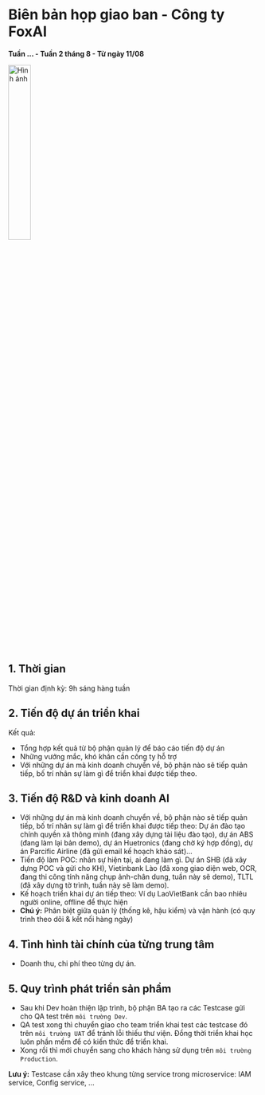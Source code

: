 # Biên bản họp giao ban - Công ty FoxAI
**Tuần ... - Tuần 2 tháng 8 - Từ ngày 11/08**

<img src="https://fox.ai.vn/wp-content/uploads/2024/07/Logo_Original-1.png" alt="Hình ảnh" width="30%" />

## 1. Thời gian
Thời gian định kỳ: 9h sáng hàng tuần

## 2. Tiến độ dự án triển khai
Kết quả:
- Tổng hợp kết quả từ bộ phận quản lý để báo cáo tiến độ dự án
- Những vướng mắc, khó khăn cần công ty hỗ trợ
- Với những dự án mà kinh doanh chuyển về, bộ phận nào sẽ tiếp quản tiếp, bố trí nhân sự làm gì để triển khai được tiếp theo.

## 3. Tiến độ R&D và kinh doanh AI
- Với những dự án mà kinh doanh chuyển về, bộ phận nào sẽ tiếp quản tiếp, bố trí nhân sự làm gì để triển khai được tiếp theo: Dự án đào tạo chính quyền xã thông minh (đang xây dựng tài liệu đào tạo), dự án ABS (đang làm lại bản demo), dự án Huetronics (đang chờ ký hợp đồng), dự án Parcific Airline (đã gửi email kế hoạch khảo sát)...
- Tiến độ làm POC: nhân sự hiện tại, ai đang làm gì. Dự án SHB (đã xây dựng POC và gửi cho KH), Vietinbank Lào (đã xong giao diện web, OCR, đang thi công tính năng chụp ảnh-chân dung, tuần này sẽ demo), TLTL (đã xây dựng tờ trình, tuần này sẽ làm demo).
- Kế hoạch triển khai dự án tiếp theo: Ví dụ LaoVietBank cần bao nhiêu người online, offline để thực hiện
- **Chú ý:** Phân biệt giữa quản lý (thống kê, hậu kiểm) và vận hành (có quy trình theo dõi & kết nối hàng ngày) 

## 4. Tình hình tài chính của từng trung tâm
- Doanh thu, chi phí theo từng dự án.

## 5. Quy trình phát triển sản phẩm
- Sau khi Dev hoàn thiện lập trình, bộ phận BA tạo ra các Testcase gửi cho QA test trên `môi trường Dev`.
- QA test xong thì chuyển giao cho team triển khai test các testcase đó trên `môi trường UAT` để tránh lỗi thiếu thư viện. Đồng thời triển khai học luôn phần mềm để có kiến thức để triển khai.
- Xong rồi thì mới chuyển sang cho khách hàng sử dụng trên `môi trường Production`.


**Lưu ý:** Testcase cần xây theo khung từng service trong microservice: IAM service, Config service, ...




